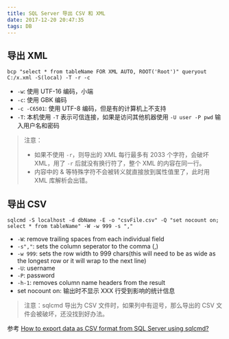 ```yaml
---
title: SQL Server 导出 CSV 和 XML
date: 2017-12-20 20:47:35
tags: DB
---
```


## 导出 XML

```
bcp "select * from tableName FOR XML AUTO, ROOT('Root')" queryout C:/x.xml -S(local) -T -r -c
```

* `-w`: 使用 UTF-16 编码，小端
* `-c`: 使用 GBK 编码
* `-c -C6501`: 使用 UTF-8 编码，但是有的计算机上不支持
* `-T`: 本机使用 `-T` 表示可信连接，如果是访问其他机器使用 `-U user -P pwd` 输入用户名和密码

> 注意：
>
> * 如果不使用 `-r`，则导出的 XML 每行最多有 2033 个字符，会破坏 XML，用了 `-r` 后就没有换行符了，整个 XML 的内容在同一行。
> * 内容中的 & 等特殊字符不会被转义就直接放到属性值里了，此时用 XML 库解析会出错。

## 导出 CSV

```
sqlcmd -S localhost -d dbName -E -o "csvFile.csv" -Q "set nocount on; select * from tableName" -W -w 999 -s ","
```

* `-W`: remove trailing spaces from each individual field
* `-s","`: sets the column seperator to the comma (,) 
* `-w 999`: sets the row width to 999 chars(this will need to be as wide as the longest row or it will wrap to the next line)
* `-U`: username
* `-P`: password
* `-h-1`: removes column name headers from the result
* set nocount on: 输出时不显示 XXX 行受到影响的统计信息

> 注意：sqlcmd 导出为 CSV 文件时，如果列中有逗号，那么导出的 CSV 文件会被破坏，还没找到好办法。

参考 [How to export data as CSV format from SQL Server using sqlcmd?](https://stackoverflow.com/questions/425379/how-to-export-data-as-csv-format-from-sql-server-using-sqlcmd)

